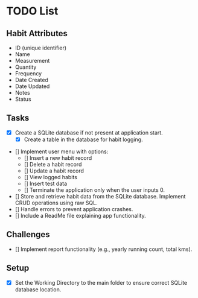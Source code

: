 ﻿# TODO List

## Habit Attributes
- ID (unique identifier)
- Name
- Measurement
- Quantity
- Frequency
- Date Created
- Date Updated
- Notes
- Status

## Tasks
- [x] Create a SQLite database if not present at application start.
    - [x] Create a table in the database for habit logging.
- [] Implement user menu with options:
    - [] Insert a new habit record
    - [] Delete a habit record
    - [] Update a habit record
    - [] View logged habits
    - [] Insert test data
    - [] Terminate the application only when the user inputs 0.
- [] Store and retrieve habit data from the SQLite database. Implement CRUD operations using raw SQL.
- [] Handle errors to prevent application crashes.
- [] Include a ReadMe file explaining app functionality.

## Challenges
- [] Implement report functionality (e.g., yearly running count, total kms).

## Setup
- [x] Set the Working Directory to the main folder to ensure correct SQLite database location.
